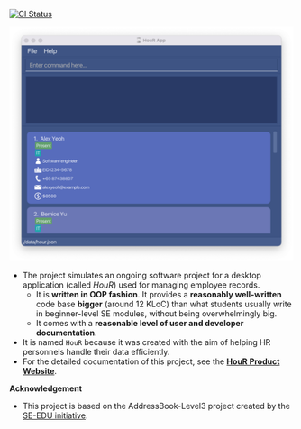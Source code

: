 [![CI Status](https://github.com/AY2324S1-CS2103T-W12-1/tp/workflows/Java%20CI/badge.svg)](https://github.com/AY2324S1-CS2103T-W12-1/tp/actions)

![Ui](docs/images/Ui.png)

* The project simulates an ongoing software project for a desktop application (called _HouR_) used for managing employee records.
  * It is **written in OOP fashion**. It provides a **reasonably well-written** code base **bigger** (around 12 KLoC) than what students usually write in beginner-level SE modules, without being overwhelmingly big.
  * It comes with a **reasonable level of user and developer documentation**.
* It is named `HouR` because it was created with the aim of helping HR personnels handle their data efficiently.
* For the detailed documentation of this project, see the **[HouR Product Website](https://ay2324s1-cs2103t-w12-1.github.io/tp/)**.

**Acknowledgement**
* This project is based on the AddressBook-Level3 project created by the [SE-EDU initiative](https://se-education.org).
